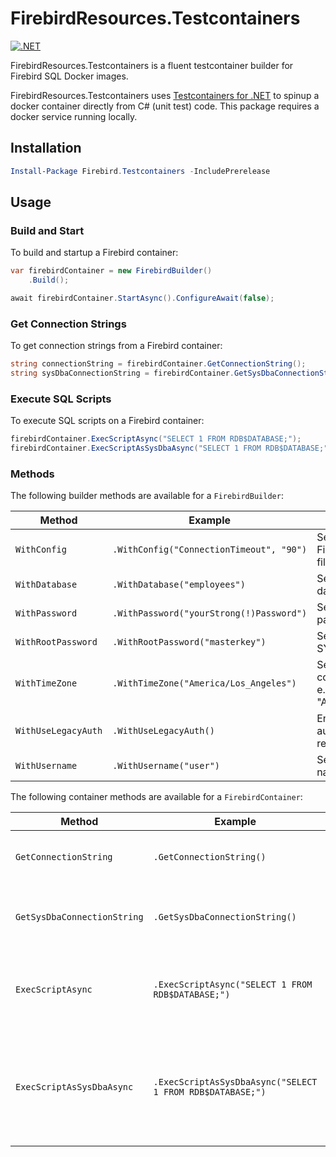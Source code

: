 ﻿# FirebirdResources.Testcontainers

[![.NET](https://github.com/willibrandon/firebird-resources/actions/workflows/ci.yml/badge.svg)](https://github.com/willibrandon/firebird-resources/actions/workflows/ci.yml)

FirebirdResources.Testcontainers is a fluent testcontainer builder for Firebird SQL Docker images.

FirebirdResources.Testcontainers uses [Testcontainers for .NET](https://dotnet.testcontainers.org/) to spinup a docker container directly from C# (unit test) code. This package requires a docker service running locally.

## Installation

```PowerShell
Install-Package Firebird.Testcontainers -IncludePrerelease
```

## Usage
### Build and Start

To build and startup a Firebird container:

```csharp
var firebirdContainer = new FirebirdBuilder()
    .Build();

await firebirdContainer.StartAsync().ConfigureAwait(false);
```
### Get Connection Strings

To get connection strings from a Firebird container:

```csharp
string connectionString = firebirdContainer.GetConnectionString();
string sysDbaConnectionString = firebirdContainer.GetSysDbaConnectionString();
```

### Execute SQL Scripts

To execute SQL scripts on a Firebird container:

```csharp
firebirdContainer.ExecScriptAsync("SELECT 1 FROM RDB$DATABASE;");
firebirdContainer.ExecScriptAsSysDbaAsync("SELECT 1 FROM RDB$DATABASE;");
```

### Methods
The following builder methods are available for a `FirebirdBuilder`:

| Method |  Example | What |
| -      | -        | -    |
| `WithConfig` | `.WithConfig("ConnectionTimeout", "90")` | Sets values in the Firebird configuration file (firebird.conf).
| `WithDatabase` | `.WithDatabase("employees")` | Sets the Firebird database name.
| `WithPassword` | `.WithPassword("yourStrong(!)Password")` | Sets the Firebird user password.
| `WithRootPassword` | `.WithRootPassword("masterkey")` | Sets the Firebird SYSDBA password.
| `WithTimeZone` | `.WithTimeZone("America/Los_Angeles")` | Sets the Firebird container time zone. e.g. "America/Los_Angeles".
| `WithUseLegacyAuth` | `.WithUseLegacyAuth()` | Enables legacy Firebird authentication (not recommended).
| `WithUsername` | `.WithUsername("user")` | Sets the Firebird user name.

The following container methods are available for a `FirebirdContainer`:

| Method |  Example | What |
| -      | -        | -    |
| `GetConnectionString` | `.GetConnectionString()` | Gets the Firebird connection string.
| `GetSysDbaConnectionString` | `.GetSysDbaConnectionString()` | Gets the Firebird SYSDBA connection string.
| `ExecScriptAsync` | `.ExecScriptAsync("SELECT 1 FROM RDB$DATABASE;")` | Executes the SQL script in the Firebird container.
| `ExecScriptAsSysDbaAsync` | `.ExecScriptAsSysDbaAsync("SELECT 1 FROM RDB$DATABASE;")` | Executes the SQL script in the Firebird container using the SYSDBA account.